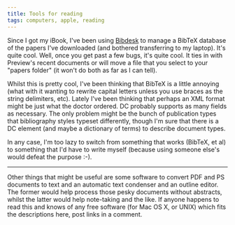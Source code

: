 ```yaml
---
title: Tools for reading
tags: computers, apple, reading
---
```


Since I got my iBook, I've been using [Bibdesk][1] to manage a BibTeX database
of the papers I've downloaded (and bothered transferring to my laptop). It's
quite cool. Well, once you get past a few bugs, it's quite cool. It ties in
with Preview's recent documents or will move a file that you select to your
"papers folder" (it won't do both as far as I can tell).

Whilst this is pretty cool, I've been thinking that BibTeX is a little
annoying (what with it wanting to rewrite capital letters unless you use
braces as the string delimiters, etc). Lately I've been thinking that perhaps
an XML format might be just what the doctor ordered. DC probably supports as
many fields as necessary. The only problem might be the bunch of publication
types that bibliography styles typeset differently, though I'm sure that there
is a DC element (and maybe a dictionary of terms) to describe document types.

In any case, I'm too lazy to switch from something that works (BibTeX, et al)
to something that I'd have to write myself (because using someone else's would
defeat the purpose :-).

----

Other things that might be useful are some software to convert PDF and PS
documents to text and an automatic text condenser and an outline editor. The
former would help process those pesky documents without abstracts, whilst the
latter would help note-taking and the like. If anyone happens to read this and
knows of any free software (for Mac OS X, or UNIX) which fits the descriptions
here, post links in a comment.

[1]: http://bibdesk.sourceforge.net/
